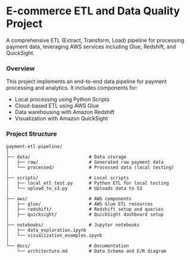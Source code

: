 



# E-commerce ETL and Data Quality Project
A comprehensive ETL (Extract, Transform, Load) pipeline for processing payment data, leveraging AWS services including Glue, Redshift, and QuickSight. <br>

### Overview
This project implements an end-to-end data pipeline for payment processing and analytics. It includes components for: <br>
- Local processing using Python Scripts
- Cloud-based ETL using AWS Glue
- Data warehousing with Amazon Redshift
- Visualization with Amazon QuickSight

### Project Structure
```
payment-etl-pipeline/
│
├── data/                      # Data storage
│   ├── raw/                   # Generated raw payment data
│   └── processed/             # Processed data (local testing)
│
├── scripts/                   # Local scripts
│   ├── local_etl_test.py      # Python ETL for local testing
│   └── upload_to_s3.py        # Uploads data to S3
│
├── aws/                       # AWS components
│   ├── glue/                  # AWS Glue ETL resources
│   ├── redshift/              # Redshift setup and queries
│   ├── quicksight/            # QuickSight dashboard setup
│
├── notebooks/                 # Jupyter notebooks
│   ├── data_exploration.ipynb
│   └── visualization_examples.ipynb
│
└── docs/                      # Documentation
    └── architecture.md        # Data Schema and E/R diagram
```


